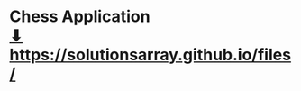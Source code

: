 # Chess Application <br> <a href="https://solutionsarray.github.io/application/" target="_blank">⬇</a> <br> <a href="https://solutionsarray.github.io/application/" target="_blank">https://solutionsarray.github.io/files/</a>

